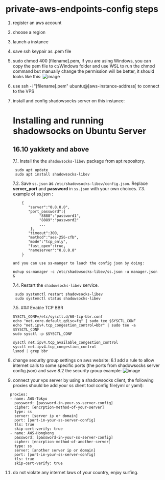 # private-aws-endpoints-config steps

1. register an aws account
2. choose a region
3. launch a instance
4. save ssh keypair as .pem file
5. sudo chmod 400 [filename].pem, if you are using Windows, you can copy the pem file to c:/Windows folder and use WSL to run the chmod command but manually change the permission will be better, it should looks like this: ![image](https://github.com/chaucyzhang/private-aws-endpoints-config/assets/937912/3e999e2d-82f1-4089-830a-7b223c9dd4a2)
6. use  ssh -i "[filename].pem" ubuntu@[aws-instance-address] to connect to the VPS
7. install and config shadowsocks server on this instance:
   # Installing and running shadowsocks on Ubuntu Server
   ## 16.10 yakkety and above
   7.1. Install the the `shadowsocks-libev` package from apt repository.

        sudo apt update
        sudo apt install shadowsocks-libev
   7.2. Save `ss.json` as `/etc/shadowsocks-libev/config.json`.
    Replace **server_port** and **password** in `ss.json` with your own choices.
   7.3. example of ss.json :
   ```
       {
          "server":"0.0.0.0",
          "port_password":{
               "8888":"password1",
               "8889":"password2"
               ...
           },
          "timeout":300,
          "method":"aes-256-cfb",
          "mode":"tcp_only",
          "fast_open":true,
          "nameserver":"8.8.8.8"
       }
   ```
       and you can use ss-manger to lauch the config json by doing:
   
       nohup ss-manager -c /etc/shadowsocks-libev/ss.json -u manager.json &
       
   7.4. Restart the `shadowsocks-libev` service.

        sudo systemctl restart shadowsocks-libev
        sudo systemctl status shadowsocks-libev
   7.5. ### Enable TCP BBR
   ```
   SYSCTL_CONF=/etc/sysctl.d/60-tcp-bbr.conf
   echo "net.core.default_qdisc=fq" | sudo tee $SYSCTL_CONF
   echo "net.ipv4.tcp_congestion_control=bbr" | sudo tee -a $SYSCTL_CONF
   sudo sysctl -p $SYSCTL_CONF

   sysctl net.ipv4.tcp_available_congestion_control
   sysctl net.ipv4.tcp_congestion_control
   lsmod | grep bbr
   ```
   
9. change security group settings on aws website:
   8.1 add a rule to allow internet calls to some specific ports (the ports from shadowsocks server config.json) and save
   8.2 the security group example: ![image](https://github.com/chaucyzhang/private-aws-endpoints-config/assets/937912/bd029f8f-4c37-4d6f-b522-a10d6fc6914a)
10. connect your vps server by using a shadowsocks client, the following proxies should be add your ss client tool config file(yml or yaml):
```
  proxies:
  - name: AWS-Tokyo
    password: [password-in-your-ss-server-config]
    cipher: [encrption-method-of-your-server]
    type: ss
    server: [server ip or domain]
    port: [port-in-your-ss-server-config]
    tls: true
    skip-cert-verify: true
  - name: AWS-Hongkong
    password: [password-in-your-ss-server-config]
    cipher: [encrption-method-of-another-server]
    type: ss
    server: [another server ip or domain]
    port: [port-in-your-ss-server-config]
    tls: true
    skip-cert-verify: true
```
11. do not violate any internet laws of your country, enjoy surfing.
